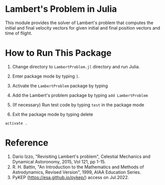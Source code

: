 # Lambert's Problem in Julia

This module provides the solver of Lambert's problem that computes the initial and final velocity vectors for given initial and final position vectors and time of flight.

# How to Run This Package

1. Change directory to `LambertProblem.jl` directory and run Julia.

2. Enter package mode by typing `]`.

3. Activate the `LambertProblem` package by typing

4. Add the Lambert's problem package by typing `add LambertProblem`

5. (If necessary) Run test code by typing `test` in the package mode

6. Exit the package mode by typing delete

```
activate .
```

# Reference

1. Dario Izzo, "Revisiting Lambert's problem", Celestial Mechanics and Dynamical Astoronomy, 2015, Vol 121, pp 1-15.
2. R. H. Battin, "An Introduction to the Mathematics and Methods of Astrodynamics, Revised Version", 1999, AIAA Education Series.
3. PyKEP (https://esa.github.io/pykep/) access on Jul.2022.
